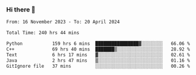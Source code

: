### Hi there 👋

<!--
**floyiac/floyiac** is a ✨ _special_ ✨ repository because its `README.md` (this file) appears on your GitHub profile.

Here are some ideas to get you started:

- 🔭 I’m currently working on ...
- 🌱 I’m currently learning ...
- 👯 I’m looking to collaborate on ...
- 🤔 I’m looking for help with ...
- 💬 Ask me about ...
- 📫 How to reach me: ...
- 😄 Pronouns: ...
- ⚡ Fun fact: ...
-->

<!--START_SECTION:waka-->

```txt
From: 16 November 2023 - To: 20 April 2024

Total Time: 240 hrs 44 mins

Python           159 hrs 6 mins  ████████████████▓░░░░░░░░   66.06 %
C++              69 hrs 40 mins  ███████▒░░░░░░░░░░░░░░░░░   28.92 %
Text             6 hrs 17 mins   ▓░░░░░░░░░░░░░░░░░░░░░░░░   02.61 %
Java             2 hrs 47 mins   ▒░░░░░░░░░░░░░░░░░░░░░░░░   01.16 %
GitIgnore file   37 mins         ░░░░░░░░░░░░░░░░░░░░░░░░░   00.26 %
```

<!--END_SECTION:waka-->
